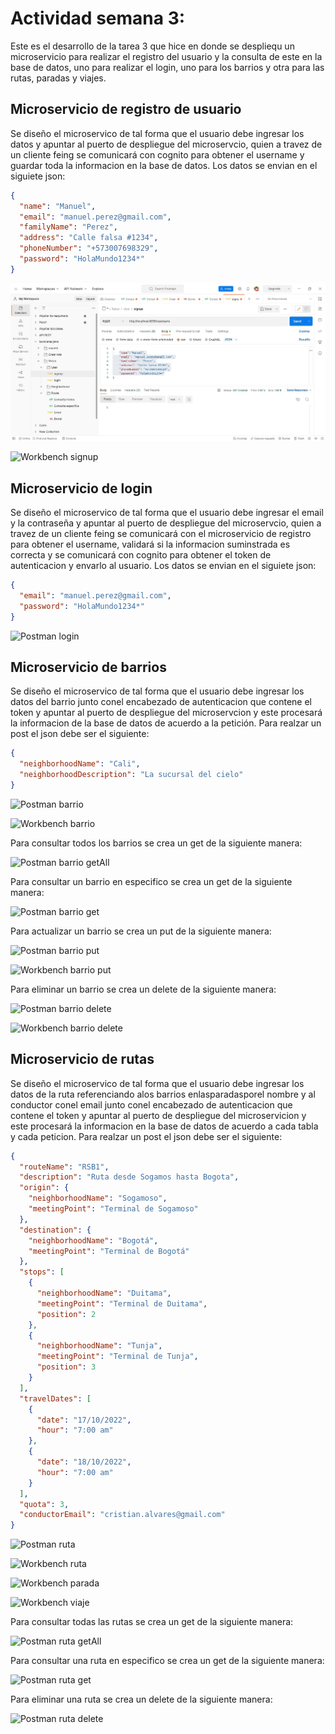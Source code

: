 # Actividad semana 3:

Este es el desarrollo de la tarea 3 que hice en donde se despliequ un microservicio para realizar el registro del usuario y la consulta de este en la base de
datos, uno para realizar el login, uno para los barrios y otra para las rutas, paradas y viajes.

## Microservicio de registro de usuario

Se diseño el microservico de tal forma que el usuario debe ingresar los datos y apuntar al puerto de despliegue del microservcio, quien a travez de un cliente feing se comunicará con cognito para obtener el username y guardar toda la informacion en la base de datos.
Los datos se envian en el siguiete json:

```json
{
  "name": "Manuel",
  "email": "manuel.perez@gmail.com",
  "familyName": "Perez",
  "address": "Calle falsa #1234",
  "phoneNumber": "+573007698329",
  "password": "HolaMundo1234*"
}
```

![Postman signup](https://github.com/oscaralvarado29/microservicios/blob/main/images/postman.jpg)

![Workbench signup]()

## Microservicio de login

Se diseño el microservico de tal forma que el usuario debe ingresar el email y la contraseña y apuntar al puerto de despliegue del microservcio, quien a travez de un cliente feing se comunicará con el microservicio de registro para obtener el username, validará si la informacion suminstrada es correcta y se comunicará con cognito para obtener el token de autenticacion y envarlo al usuario.
Los datos se envian en el siguiete json:

```json
{
  "email": "manuel.perez@gmail.com",
  "password": "HolaMundo1234*"
}
```

![Postman login]()

## Microservicio de barrios

Se diseño el microservico de tal forma que el usuario debe ingresar los datos del barrio junto conel encabezado de autenticacion que contene el token y apuntar al puerto de despliegue del microservcion y este procesará la informacion de la base de datos de acuerdo a la petición.
Para realzar un post el json debe ser el siguiente:

```json
{
  "neighborhoodName": "Cali",
  "neighborhoodDescription": "La sucursal del cielo"
}
```

![Postman barrio]()

![Workbench barrio]()

Para consultar todos los barrios se crea un get de la siguiente manera:

![Postman barrio getAll]()

Para consultar un barrio en especifico se crea un get de la siguiente manera:

![Postman barrio get]()

Para actualizar un barrio se crea un put de la siguiente manera:

![Postman barrio put]()

![Workbench barrio put]()

Para eliminar un barrio se crea un delete de la siguiente manera:

![Postman barrio delete]()

![Workbench barrio delete]()

## Microservicio de rutas

Se diseño el microservico de tal forma que el usuario debe ingresar los datos de la ruta referenciando alos barrios enlasparadasporel nombre y al conductor conel email junto conel encabezado de autenticacion que contene el token y apuntar al puerto de despliegue del microservicion y este procesará la informacion en la base de datos de acuerdo a cada tabla y cada peticion.
Para realzar un post el json debe ser el siguiente:

```json
{
  "routeName": "RSB1",
  "description": "Ruta desde Sogamos hasta Bogota",
  "origin": {
    "neighborhoodName": "Sogamoso",
    "meetingPoint": "Terminal de Sogamoso"
  },
  "destination": {
    "neighborhoodName": "Bogotá",
    "meetingPoint": "Terminal de Bogotá"
  },
  "stops": [
    {
      "neighborhoodName": "Duitama",
      "meetingPoint": "Terminal de Duitama",
      "position": 2
    },
    {
      "neighborhoodName": "Tunja",
      "meetingPoint": "Terminal de Tunja",
      "position": 3
    }
  ],
  "travelDates": [
    {
      "date": "17/10/2022",
      "hour": "7:00 am"
    },
    {
      "date": "18/10/2022",
      "hour": "7:00 am"
    }
  ],
  "quota": 3,
  "conductorEmail": "cristian.alvares@gmail.com"
}
```

![Postman ruta]()

![Workbench ruta]()

![Workbench parada]()

![Workbench viaje]()

Para consultar todas las rutas se crea un get de la siguiente manera:

![Postman ruta getAll]()

Para consultar una ruta en especifico se crea un get de la siguiente manera:

![Postman ruta get]()

Para eliminar una ruta se crea un delete de la siguiente manera:

![Postman ruta delete]()
